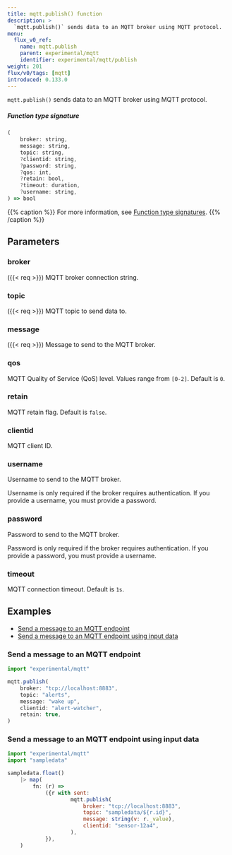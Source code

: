 ```yaml
---
title: mqtt.publish() function
description: >
  `mqtt.publish()` sends data to an MQTT broker using MQTT protocol.
menu:
  flux_v0_ref:
    name: mqtt.publish
    parent: experimental/mqtt
    identifier: experimental/mqtt/publish
weight: 201
flux/v0/tags: [mqtt]
introduced: 0.133.0
---
```


<!------------------------------------------------------------------------------

IMPORTANT: This page was generated from comments in the Flux source code. Any
edits made directly to this page will be overwritten the next time the
documentation is generated. 

To make updates to this documentation, update the function comments above the
function definition in the Flux source code:

https://github.com/influxdata/flux/blob/master/stdlib/experimental/mqtt/mqtt.flux#L124-L134

Contributing to Flux: https://github.com/influxdata/flux#contributing
Fluxdoc syntax: https://github.com/influxdata/flux/blob/master/docs/fluxdoc.md

------------------------------------------------------------------------------->

`mqtt.publish()` sends data to an MQTT broker using MQTT protocol.



##### Function type signature

```js
(
    broker: string,
    message: string,
    topic: string,
    ?clientid: string,
    ?password: string,
    ?qos: int,
    ?retain: bool,
    ?timeout: duration,
    ?username: string,
) => bool
```

{{% caption %}}
For more information, see [Function type signatures](/flux/v0/function-type-signatures/).
{{% /caption %}}

## Parameters

### broker
({{< req >}})
MQTT broker connection string.



### topic
({{< req >}})
MQTT topic to send data to.



### message
({{< req >}})
Message to send to the MQTT broker.



### qos

MQTT Quality of Service (QoS) level. Values range from `[0-2]`.
Default is `0`.



### retain

MQTT retain flag. Default is `false`.



### clientid

MQTT client ID.



### username

Username to send to the MQTT broker.

Username is only required if the broker requires authentication.
If you provide a username, you must provide a password.

### password

Password to send to the MQTT broker.

Password is only required if the broker requires authentication.
If you provide a password, you must provide a username.

### timeout

MQTT connection timeout. Default is `1s`.




## Examples

- [Send a message to an MQTT endpoint](#send-a-message-to-an-mqtt-endpoint)
- [Send a message to an MQTT endpoint using input data](#send-a-message-to-an-mqtt-endpoint-using-input-data)

### Send a message to an MQTT endpoint

```js
import "experimental/mqtt"

mqtt.publish(
    broker: "tcp://localhost:8883",
    topic: "alerts",
    message: "wake up",
    clientid: "alert-watcher",
    retain: true,
)

```


### Send a message to an MQTT endpoint using input data

```js
import "experimental/mqtt"
import "sampledata"

sampledata.float()
    |> map(
        fn: (r) =>
            ({r with sent:
                    mqtt.publish(
                        broker: "tcp://localhost:8883",
                        topic: "sampledata/${r.id}",
                        message: string(v: r._value),
                        clientid: "sensor-12a4",
                    ),
            }),
    )

```

